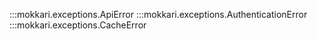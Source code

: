 :::mokkari.exceptions.ApiError
:::mokkari.exceptions.AuthenticationError
:::mokkari.exceptions.CacheError
